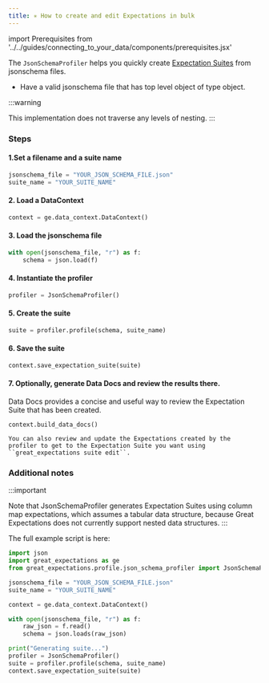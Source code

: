 ```yaml
---
title: ✳ How to create and edit Expectations in bulk
---
```


import Prerequisites from '../../guides/connecting_to_your_data/components/prerequisites.jsx'

The `JsonSchemaProfiler` helps you quickly create [Expectation Suites](/docs/reference/expectation_suite_operations) from jsonschema files.

<Prerequisites>

* Have a valid jsonschema file that has top level object of type object.

</Prerequisites>

:::warning

This implementation does not traverse any levels of nesting.
:::

### Steps

#### 1.Set a filename and a suite name

````python
jsonschema_file = "YOUR_JSON_SCHEMA_FILE.json"
suite_name = "YOUR_SUITE_NAME"
````

#### 2. Load a DataContext

````python
context = ge.data_context.DataContext()
````

#### 3. Load the jsonschema file

````python
with open(jsonschema_file, "r") as f:
    schema = json.load(f)
````

#### 4. Instantiate the profiler

````python
profiler = JsonSchemaProfiler()
````

#### 5. Create the suite

````python
suite = profiler.profile(schema, suite_name)
````
#### 6. Save the suite

````python
context.save_expectation_suite(suite)
````

#### 7. Optionally, generate Data Docs and review the results there.

Data Docs provides a concise and useful way to review the Expectation Suite that has been created.

````console
context.build_data_docs()

You can also review and update the Expectations created by the profiler to get to the Expectation Suite you want using ``great_expectations suite edit``.
````

### Additional notes

:::important

Note that JsonSchemaProfiler generates Expectation Suites using column map expectations, which assumes a tabular data structure, because Great Expectations does not currently support nested data structures.
:::

The full example script is here:

````python
import json
import great_expectations as ge
from great_expectations.profile.json_schema_profiler import JsonSchemaProfiler

jsonschema_file = "YOUR_JSON_SCHEMA_FILE.json"
suite_name = "YOUR_SUITE_NAME"

context = ge.data_context.DataContext()

with open(jsonschema_file, "r") as f:
    raw_json = f.read()
    schema = json.loads(raw_json)

print("Generating suite...")
profiler = JsonSchemaProfiler()
suite = profiler.profile(schema, suite_name)
context.save_expectation_suite(suite)
````

